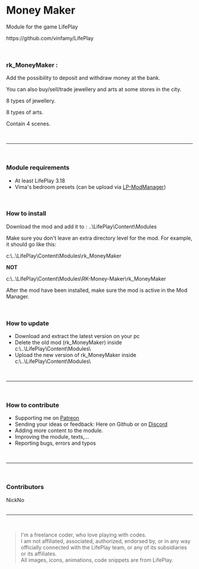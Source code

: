 <h1>Money Maker</h1>
<p>Module for the game LifePlay</p>
<p>https://github.com/vinfamy/LifePlay</p>
<br>
<h3>rk_MoneyMaker :</h3>
<p>Add the possibility to deposit and withdraw money at the bank.</p>
<p>You can also buy/sell/trade jewellery and arts at some stores in the city.</p>
<p>8 types of jewellery.</p>
<p>8 types of arts.</p>
<p>Contain 4 scenes.</p>
<br>
<hr>
<br>
<h3>Module requirements</h3>
<ul>
<li>At least LifePlay 3.18</li>
<li>Vima's bedroom presets (can be upload via <a href="https://github.com/NickNo-dev/LP-ModManager">LP-ModManager</a>)</li>
</ul>
<br>
<h3>How to install</h3>
<p>Download the mod and add it to : ..\LifePlay\Content\Modules</p>
<p>Make sure you don't leave an extra directory level for the mod. For example, it should go like this:</p>
<p>c:\..\LifePlay\Content\Modules\rk_MoneyMaker</p>
<p><strong>NOT</strong></p>
<p>c:\..\LifePlay\Content\Modules\RK-Money-Maker\rk_MoneyMaker</p>
<p>After the mod have been installed, make sure the mod is active in the Mod Manager.</p>
<br>
<h3>How to update</h3>
<ul>
<li>Download and extract the latest version on your pc</li>
<li>Delete the old mod (rk_MoneyMaker) inside c:\..\LifePlay\Content\Modules\</li>
<li>Upload the new version of rk_MoneyMaker inside c:\..\LifePlay\Content\Modules\</li>
</ul>
<br>
<hr>
<br>
<h3>How to contribute</h3>
<ul>
<li>Supporting me on <a href="https://www.patreon.com/raiderknight">Patreon</a></li>
<li>Sending your ideas or feedback: Here on Github or on <a href="https://discord.gg/d3U9E2wb4Y">Discord</a></li>
<li>Adding more content to the module.</li>
<li>Improving the module, texts,...</li>
<li>Reporting bugs, errors and typos</li>
</ul>
<br>
<hr>
<br>
<h3>Contributors</h3>
NickNo<br>
<br>
<hr>
<br>
<blockquote> I'm a freelance coder, who love playing with codes.<br>
I am not affiliated, associated, authorized, endorsed by, or in any way officially connected with the LifePlay team, or any of its subsidiaries or its affiliates.<br>
All images, icons, animations, code snippets are from LifePlay.</blockquote>

